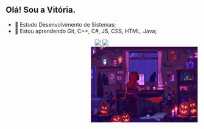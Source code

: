 ## Olá! Sou a Vitória.

- 🔭 Estudo Desenvolvimento de Sistemas;
- 🌱 Estou aprendendo Git, C++, C#, JS, CSS, HTML, Java; 

<div align="center">
  <a href="https://github.com/vitoria-123">
  <img height="180em" src="https://github-readme-stats.vercel.app/api?username=vitoria-123&show_icons=true&theme=black&include_all_commits=true&count_private=true"/>
  <img height="180em" src="https://github-readme-stats.vercel.app/api/top-langs/?username=vitoria-123&layout=compact&langs_count=7&theme=black"/>
</div>
  <img align="right" alt="GIF" height="200" width="280" src="https://github.com/Vitoria-123/Vitoria-123/blob/main/lofi.gif?raw=true">
